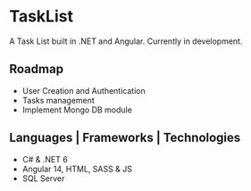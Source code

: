 # TaskList
A Task List built in .NET and Angular. Currently in development.

## Roadmap
- User Creation and Authentication
- Tasks management
- Implement Mongo DB module

## Languages | Frameworks | Technologies
- C# & .NET 6
- Angular 14, HTML, SASS & JS
- SQL Server
